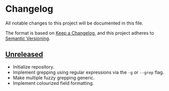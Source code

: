 # Changelog

All notable changes to this project will be documented in this file.

The format is based on [Keep a Changelog](https://keepachangelog.com/en/1.0.0/),
and this project adheres to [Semantic Versioning](https://semver.org/spec/v2.0.0.html).



## [Unreleased]

- Initialize repository.
- Implement grepping using regular expressions via the `-g` or `--grep` flag.
- Make multiple fuzzy grepping generic.
- Implement colourized field formatting.



[Unreleased]: https://github.com/giantswarm/gg/tree/master
